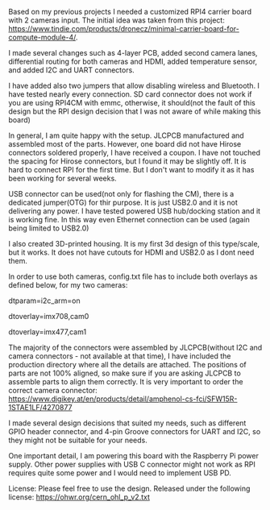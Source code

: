 Based on my previous projects I needed a customized RPI4 carrier board with 2 cameras input. The initial idea was taken from this project: https://www.tindie.com/products/dronecz/minimal-carrier-board-for-compute-module-4/.

I made several changes such as 4-layer PCB, added second camera lanes, differential routing for both cameras and HDMI, added temperature sensor, and added I2C and UART connectors.

I have added also two jumpers that allow disabling wireless and Bluetooth. I have tested nearly every connection. SD card connector does not work if you are using RPI4CM with emmc, otherwise, it should(not the fault of this design but the RPI design decision that I was not aware of while making this board)

In general, I am quite happy with the setup. JLCPCB manufactured and assembled most of the parts. However, one board did not have Hirose connectors soldered properly, I have received a coupon. I have not touched the spacing for Hirose connectors, but I found it may be slightly off. It is hard to connect RPI for the first time. But I don't want to modify it as it has been working for several weeks.

USB connector can be used(not only for flashing the CM), there is a dedicated jumper(OTG) for thir purpose. It is just USB2.0 and it is not delivering any power. I have tested powered USB hub/docking station and it is working fine. In this way even Ethernet connection can be used (again being limited to USB2.0)

I also created 3D-printed housing. It is my first 3d design of this type/scale, but it works. It does not have cutouts for HDMI and USB2.0 as I dont need them.

In order to use both cameras, config.txt file has to include both overlays as defined below, for my two cameras:

dtparam=i2c_arm=on

dtoverlay=imx708,cam0

dtoverlay=imx477,cam1

The majority of the connectors were assembled by JLCPCB(without I2C and camera connectors - not available at that time), I have included the production directory where all the details are attached. The positions of parts are not 100% aligned, so make sure if you are asking JLCPCB to assemble parts to align them correctly. It is very important to order the correct camera connector: https://www.digikey.at/en/products/detail/amphenol-cs-fci/SFW15R-1STAE1LF/4270877

I made several design decisions that suited my needs, such as different GPIO header connector, and 4-pin Groove connectors for UART and I2C, so they might not be suitable for your needs.

One important detail, I am powering this board with the Raspberry Pi power supply. Other power supplies with USB C connector might not work as RPI requires quite some power and I would need to implement USB PD.

License:
Please feel free to use the design. Released under the following license: 
https://ohwr.org/cern_ohl_p_v2.txt

